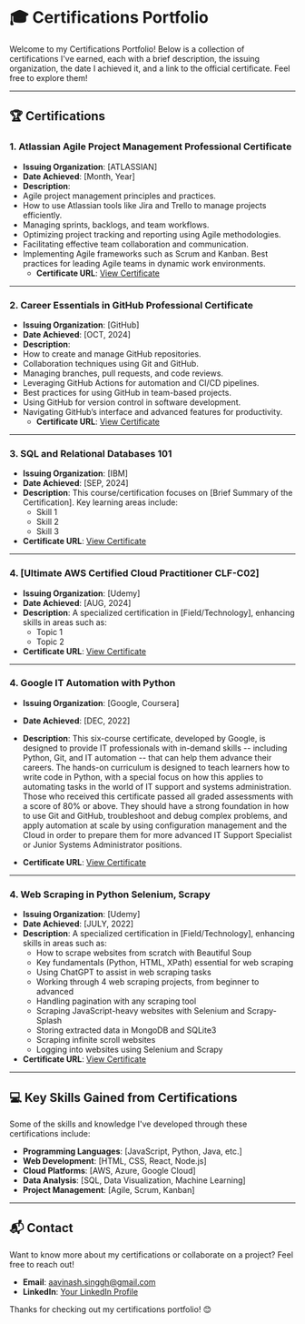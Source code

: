 # 🎓 Certifications Portfolio

Welcome to my Certifications Portfolio! Below is a collection of certifications I've earned, each with a brief description, the issuing organization, the date I achieved it, and a link to the official certificate. Feel free to explore them!

---

## 🏆 Certifications

### 1. **Atlassian Agile Project Management Professional Certificate**
   - **Issuing Organization**: [ATLASSIAN]
   - **Date Achieved**: [Month, Year]
   - **Description**: 
- Agile project management principles and practices.
- How to use Atlassian tools like Jira and Trello to manage projects efficiently.
- Managing sprints, backlogs, and team workflows.
- Optimizing project tracking and reporting using Agile methodologies.
- Facilitating effective team collaboration and communication.
- Implementing Agile frameworks such as Scrum and Kanban.
Best practices for leading Agile teams in dynamic work environments.
   - **Certificate URL**: [View Certificate](https://www.linkedin.com/learning/certificates/f4414f2df6fd477c6a429390dcffc1335094c7cd45e2f084b7470a5ff2004a10)

---

### 2. **Career Essentials in GitHub Professional Certificate**
   - **Issuing Organization**: [GitHub]
   - **Date Achieved**: [OCT, 2024]
   - **Description**: 
- How to create and manage GitHub repositories.
- Collaboration techniques using Git and GitHub.
- Managing branches, pull requests, and code reviews.
- Leveraging GitHub Actions for automation and CI/CD pipelines.
- Best practices for using GitHub in team-based projects.
- Using GitHub for version control in software development.
- Navigating GitHub’s interface and advanced features for productivity.
   - **Certificate URL**: [View Certificate]([https://www.linkedin.com/learning/certificates/357a64360c3dfcdb21269de69f3c7cdc68a230141d282ea4a1312574646cb4d8?lipi=urn%3Ali%3Apage%3Ad_flagship3_profile_view_base_certifications_details%3B5gf3lqObS9S%2B8XDunTDz1Q%3D%3D](https://www.linkedin.com/learning/certificates/357a64360c3dfcdb21269de69f3c7cdc68a230141d282ea4a1312574646cb4d8?lipi=urn%3Ali%3Apage%3Ad_flagship3_profile_view_base_certifications_details%3BELlrrpspQyibk%2FaFKiLbCw%3D%3D))

---

### 3. **SQL and Relational Databases 101**
   - **Issuing Organization**: [IBM]
   - **Date Achieved**: [SEP, 2024]
   - **Description**: This course/certification focuses on [Brief Summary of the Certification]. Key learning areas include:
     - Skill 1
     - Skill 2
     - Skill 3
   - **Certificate URL**: [View Certificate](https://courses.ibmdeveloper.skillsnetwork.site/certificates/39fdc022c8b247778892df7adc66dea0)

---

### 4. **[Ultimate AWS Certified Cloud Practitioner CLF-C02]**
   - **Issuing Organization**: [Udemy]
   - **Date Achieved**: [AUG, 2024]
   - **Description**: A specialized certification in [Field/Technology], enhancing skills in areas such as:
     - Topic 1
     - Topic 2
   - **Certificate URL**: [View Certificate](https://www.udemy.com/certificate/UC-ea513650-6f91-40ee-8868-89cd1ff337e7/)

---

### 4. **Google IT Automation with Python**
   - **Issuing Organization**: [Google, Coursera]
   - **Date Achieved**: [DEC, 2022]
   - **Description**: This six-course certificate, developed by Google, is designed to provide IT professionals with in-demand skills -- including Python, Git, and IT automation -- that can help them advance their careers. The hands-on curriculum is designed to teach learners how to write code in Python, with a special focus on how this applies to automating tasks in the world of IT support and systems administration. Those who received this certificate passed all graded assessments with a score of 80% or above. They should have a strong foundation in how to use Git and GitHub, troubleshoot and debug complex problems, and apply automation at scale by using configuration management and the Cloud in order to prepare them for more advanced IT Support Specialist or Junior Systems Administrator positions.
    
  
   - **Certificate URL**: [View Certificate](https://www.coursera.org/account/accomplishments/professional-cert/LEB9M6L2LV7Y)

---
### 4. **Web Scraping in Python Selenium, Scrapy**
   - **Issuing Organization**: [Udemy]
   - **Date Achieved**: [JULY, 2022]
   - **Description**: A specialized certification in [Field/Technology], enhancing skills in areas such as:
     - How to scrape websites from scratch with Beautiful Soup
     - Key fundamentals (Python, HTML, XPath) essential for web scraping
     - Using ChatGPT to assist in web scraping tasks
     - Working through 4 web scraping projects, from beginner to advanced
     - Handling pagination with any scraping tool
     - Scraping JavaScript-heavy websites with Selenium and Scrapy-Splash
     - Storing extracted data in MongoDB and SQLite3
     - Scraping infinite scroll websites
     - Logging into websites using Selenium and Scrapy
   - **Certificate URL**: [View Certificate](https://www.udemy.com/certificate/UC-829a1d19-7f3f-43fe-9864-bc57e7d7304e/)

---

## 💻 Key Skills Gained from Certifications
Some of the skills and knowledge I've developed through these certifications include:
- **Programming Languages**: [JavaScript, Python, Java, etc.]
- **Web Development**: [HTML, CSS, React, Node.js]
- **Cloud Platforms**: [AWS, Azure, Google Cloud]
- **Data Analysis**: [SQL, Data Visualization, Machine Learning]
- **Project Management**: [Agile, Scrum, Kanban]

---

## 📬 Contact
Want to know more about my certifications or collaborate on a project? Feel free to reach out!

- **Email**: aavinash.singgh@gmail.com
- **LinkedIn**: [Your LinkedIn Profile](https://www.linkedin.com/in/avinashsinghh/)


Thanks for checking out my certifications portfolio! 😊
